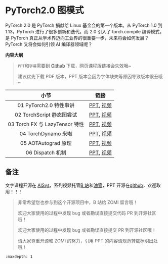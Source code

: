 # PyTorch2.0 图模式

PyTorch 2.0 是 PyTorch 捐献给 Linux 基金会的第一个版本。从 PyTorch 1.0 到 1.13，PyTorch 进行了很多创新和迭代。而 2.0 引入了 torch.compile 编译模式，是 PyTorch 真正从学术界迈向工业界的很重要一步，未来将会如何发展？PyTorch 又将会如何引领 AI 编译器领域呢？

**内容大纲**

> `PPT`和`字幕`需要到 [Github](https://github.com/chenzomi12/AISystem) 下载，网页课程版链接会失效哦~
>
> 建议优先下载 PDF 版本，PPT 版本会因为字体缺失等原因导致版本很丑哦~

| 小节 | 链接|
|:--:|:--:|
| 01 PyTorch2.0 特性串讲 | [PPT](./01.introduction.pdf), [视频](https://www.bilibili.com/video/BV1p84y1675B/)  |
| 02 TorchScript 静态图尝试 | [PPT](./02.torchscript.pdf), [视频](https://www.bilibili.com/video/BV1JV4y1P7gB/) |
| 03 Torch FX 与 LazyTensor 特性 | [PPT](./03.torchfx_lazy.pdf), [视频](https://www.bilibili.com/video/BV1944y1m7fU/) |
| 04 TorchDynamo 来啦 | [PPT](./04.torchdynamo.pdf), [视频](https://www.bilibili.com/video/BV1Hv4y1R7uc/)  |
| 05 AOTAutograd 原理 | [PPT](./05.aotatuograd.pdf), [视频](https://www.bilibili.com/video/BV1Me4y1V7Ke/) |
| 06 Dispatch 机制| [PPT](./06.dispatch.pdf), [视频](https://www.bilibili.com/video/BV1L3411d7SM/) |

## 备注

文字课程开源在 [AISys](https://chenzomi12.github.io/)，系列视频托管[B 站](https://space.bilibili.com/517221395)和[油管](https://www.youtube.com/@ZOMI666/videos)，PPT 开源在[github](https://github.com/chenzomi12/AISystem)，欢迎取用！！！

> 非常希望您也参与到这个开源项目中，B 站给 ZOMI 留言哦！
> 
> 欢迎大家使用的过程中发现 bug 或者勘误直接提交代码 PR 到开源社区哦！
>
> 欢迎大家使用的过程中发现 bug 或者勘误直接提交 PR 到开源社区哦！
>
> 请大家尊重开源和 ZOMI 的努力，引用 PPT 的内容请规范转载标明出处哦！

```{toctree}
:maxdepth: 1

```